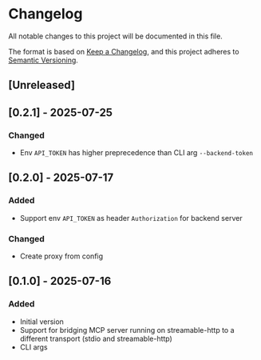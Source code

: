 # Changelog

All notable changes to this project will be documented in this file.

The format is based on [Keep a Changelog](https://keepachangelog.com/en/1.0.0/),
and this project adheres to [Semantic Versioning](https://semver.org/spec/v2.0.0.html).


## [Unreleased]



## [0.2.1] - 2025-07-25

### Changed

- Env `API_TOKEN` has higher preprecedence than CLI arg `--backend-token`


## [0.2.0] - 2025-07-17

### Added

- Support env `API_TOKEN` as header `Authorization` for backend server

### Changed

- Create proxy from config


## [0.1.0] - 2025-07-16

### Added

- Initial version
- Support for bridging MCP server running on streamable-http to a different transport (stdio and streamable-http)
- CLI args


